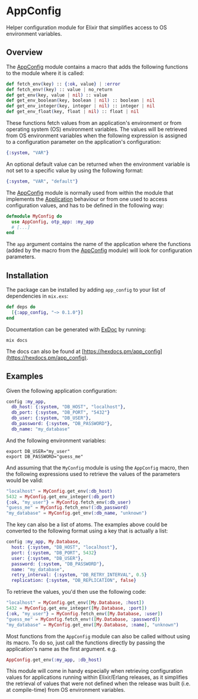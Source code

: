 # AppConfig

Helper configuration module for Elixir that simplifies access to OS environment
variables.


## Overview

The [AppConfig](lib/app_config.ex) module contains a macro that adds the
following functions to the module where it is called:

```elixir
def fetch_env(key) :: {:ok, value} | :error
def fetch_env!(key) :: value | no_return
def get_env(key, value | nil) :: value
def get_env_boolean(key, boolean | nil) :: boolean | nil
def get_env_integer(key, integer | nil) :: integer | nil
def get_env_float(key, float | nil) :: float | nil
```

These functions fetch values from an application's environment or from
operating system (OS) environment variables. The values will be retrieved
from OS environment variables when the following expression is assigned to a
configuration parameter on the application's configuration:

```elixir
{:system, "VAR"}
```

An optional default value can be returned when the environment variable is
not set to a specific value by using the following format:

```elixir
{:system, "VAR", "default"}
```

The [AppConfig](lib/app_config.ex) module is normally used from within the module
that implements the [Application](https://hexdocs.pm/elixir/Application.html#content)
behaviour or from one used to access configuration values, and has to be
defined in the following way:

```elixir
defmodule MyConfig do
  use AppConfig, otp_app: :my_app
  # [...]
end
```

The `app` argument contains the name of the application where the functions
(added by the macro from the [AppConfig](lib/app_config.ex) module) will look
for configuration parameters.


## Installation

The package can be installed by adding `app_config` to your list of
dependencies in `mix.exs`:

```elixir
def deps do
  [{:app_config, "~> 0.1.0"}]
end
```

Documentation can be generated with [ExDoc](https://github.com/elixir-lang/ex_doc)
by running:

    mix docs

The docs can also be found at [https://hexdocs.pm/app_config](https://hexdocs.pm/app_config).


## Examples

Given the following application configuration:

```elixir
config :my_app,
  db_host: {:system, "DB_HOST", "localhost"},
  db_port: {:system, "DB_PORT", "5432"}
  db_user: {:system, "DB_USER"},
  db_password: {:system, "DB_PASSWORD"},
  db_name: "my_database"
```

And the following environment variables:

    export DB_USER="my_user"
    export DB_PASSWORD="guess_me"

And assuming that the `MyConfig` module is using the `AppConfig` macro, then
the following expressions used to retrieve the values of the parameters would
be valid:

```elixir
"localhost" = MyConfig.get_env(:db_host)
5432 = MyConfig.get_env_integer(:db_port)
{:ok, "my_user"} = MyConfig.fetch_env(:db_user)
"guess_me" = MyConfig.fetch_env!(:db_password)
"my_database" = MyConfig.get_env(:db_name, "unknown")
```

The key can also be a list of atoms. The examples above could be converted to
the following format using a key that is actually a list:

```elixir
config :my_app, My.Database,
  host: {:system, "DB_HOST", "localhost"},
  port: {:system, "DB_PORT", 5432}
  user: {:system, "DB_USER"},
  password: {:system, "DB_PASSWORD"},
  name: "my_database",
  retry_interval: {:system, "DB_RETRY_INTERVAL", 0.5}
  replication: {:system, "DB_REPLICATION", false}
```

To retrieve the values, you'd then use the following code:

```elixir
"localhost" = MyConfig.get_env([My.Database, :host])
5432 = MyConfig.get_env_integer([My.Database, :port])
{:ok, "my_user"} = MyConfig.fetch_env([My.Database, :user])
"guess_me" = MyConfig.fetch_env!([My.Database, :password])
"my_database" = MyConfig.get_env([My.Database, :name], "unknown")
```

Most functions from the `AppConfig` module can also be called without using its
macro. To do so, just call the functions directly by passing the application's
name as the first argument. e.g.

```elixir
AppConfig.get_env(:my_app, :db_host)
```

This module will come in handy especially when retrieving configuration
values for applications running within Elixir/Erlang releases, as it simplifies
the retrieval of values that were not defined when the release was built (i.e. at
compile-time) from OS environment variables.
